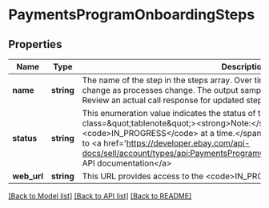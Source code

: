 # PaymentsProgramOnboardingSteps

## Properties
Name | Type | Description | Notes
------------ | ------------- | ------------- | -------------
**name** | **string** | The name of the step in the steps array. Over time, these names are subject to change as processes change. The output sample contains example step names. Review an actual call response for updated step names. | [optional] 
**status** | **string** | This enumeration value indicates the status of the associated step. &lt;p&gt; &lt;span class&#x3D;\&quot;tablenote\&quot;&gt;&lt;strong&gt;Note:&lt;/strong&gt; Only one step can be &lt;code&gt;IN_PROGRESS&lt;/code&gt; at a time.&lt;/span&gt;&lt;/p&gt; For implementation help, refer to &lt;a href&#x3D;&#x27;https://developer.ebay.com/api-docs/sell/account/types/api:PaymentsProgramOnboardingStepStatus&#x27;&gt;eBay API documentation&lt;/a&gt; | [optional] 
**web_url** | **string** | This URL provides access to the &lt;code&gt;IN_PROGRESS&lt;/code&gt; step. | [optional] 

[[Back to Model list]](../../README.md#documentation-for-models) [[Back to API list]](../../README.md#documentation-for-api-endpoints) [[Back to README]](../../README.md)

